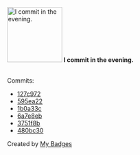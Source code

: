 <img src="https://my-badges.github.io/my-badges/evening-commits.png" alt="I commit in the evening." title="I commit in the evening." width="128">
<strong>I commit in the evening.</strong>
<br><br>

Commits:

- <a href="https://github.com/andrewjswan/actions/commit/127c97271494ee87efbc7dd5c031ff48ddc53e6c">127c972</a>
- <a href="https://github.com/andrewjswan/pixel-clock/commit/595ea221fd081601f3fcfb172898258c9ea3d75e">595ea22</a>
- <a href="https://github.com/andrewjswan/matrix-lamp/commit/1b0a33c44753fe16ea6ab87d1b259d66386d38be">1b0a33c</a>
- <a href="https://github.com/andrewjswan/blackout-addons/commit/6a7e8ebcc08cfe95606ab70b2c2f1fea31b7f5b8">6a7e8eb</a>
- <a href="https://github.com/andrewjswan/svitlobot/commit/3751f8b8b73bb86638992b1d21d41392b25b97dc">3751f8b</a>
- <a href="https://github.com/andrewjswan/snmp2mqtt/commit/480bc30ccd7e1262c751540063e3ebc3f4ddbd21">480bc30</a>


Created by <a href="https://github.com/my-badges/my-badges">My Badges</a>
